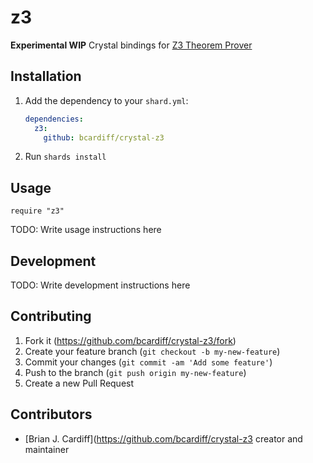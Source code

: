 # z3

**Experimental WIP** Crystal bindings for [Z3 Theorem Prover](https://github.com/Z3Prover/z3)

## Installation

1. Add the dependency to your `shard.yml`:

   ```yaml
   dependencies:
     z3:
       github: bcardiff/crystal-z3
   ```

2. Run `shards install`

## Usage

```crystal
require "z3"
```

TODO: Write usage instructions here

## Development

TODO: Write development instructions here

## Contributing

1. Fork it (<https://github.com/bcardiff/crystal-z3/fork>)
2. Create your feature branch (`git checkout -b my-new-feature`)
3. Commit your changes (`git commit -am 'Add some feature'`)
4. Push to the branch (`git push origin my-new-feature`)
5. Create a new Pull Request

## Contributors

- [Brian J. Cardiff](https://github.com/bcardiff/crystal-z3 creator and maintainer
